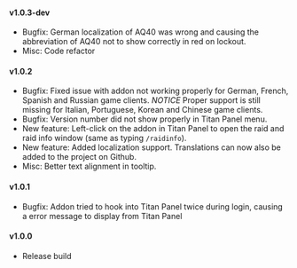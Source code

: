 #### v1.0.3-dev

- Bugfix: German localization of AQ40 was wrong and causing the abbreviation of AQ40 not to show correctly in red on lockout.
- Misc: Code refactor

#### v1.0.2

- Bugfix: Fixed issue with addon not working properly for German, French, Spanish and Russian game clients. *NOTICE* Proper support is still missing for Italian, Portuguese, Korean and Chinese game clients.
- Bugfix: Version number did not show properly in Titan Panel menu.
- New feature: Left-click on the addon in Titan Panel to open the raid and raid info window (same as typing `/raidinfo`).
- New feature: Added localization support. Translations can now also be added to the project on Github.
- Misc: Better text alignment in tooltip.

#### v1.0.1

- Bugfix: Addon tried to hook into Titan Panel twice during login, causing a error message to display from Titan Panel

#### v1.0.0

- Release build